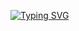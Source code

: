 
[![Typing SVG](https://readme-typing-svg.herokuapp.com/?color=900090&size=35&center=true&vCenter=true&width=1000&lines=Olá,+seja+bem+vindo+:%29+🤘)](https://git.io/typing-svg)
